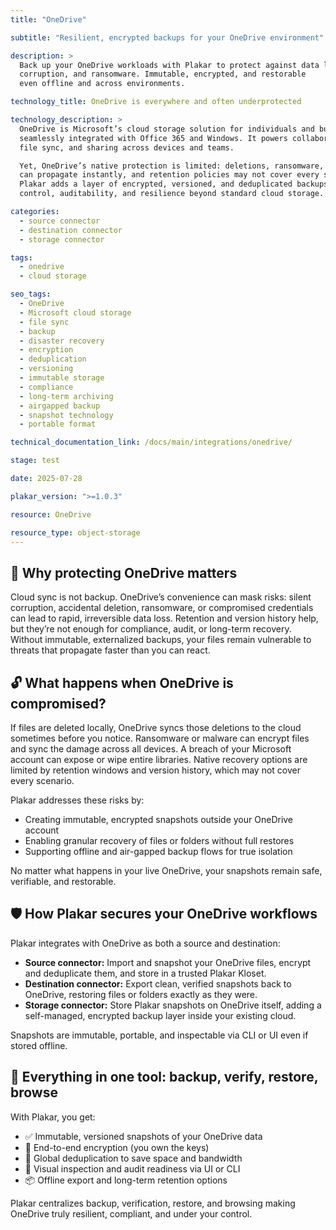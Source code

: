 ```yaml
---
title: "OneDrive"

subtitle: "Resilient, encrypted backups for your OneDrive environment"

description: >
  Back up your OneDrive workloads with Plakar to protect against data loss,
  corruption, and ransomware. Immutable, encrypted, and restorable 
  even offline and across environments.

technology_title: OneDrive is everywhere and often underprotected

technology_description: >
  OneDrive is Microsoft’s cloud storage solution for individuals and businesses,
  seamlessly integrated with Office 365 and Windows. It powers collaboration,
  file sync, and sharing across devices and teams.

  Yet, OneDrive’s native protection is limited: deletions, ransomware, or account breaches
  can propagate instantly, and retention policies may not cover every scenario.
  Plakar adds a layer of encrypted, versioned, and deduplicated backups giving you
  control, auditability, and resilience beyond standard cloud storage.

categories:
  - source connector
  - destination connector
  - storage connector

tags:
  - onedrive
  - cloud storage

seo_tags:
  - OneDrive
  - Microsoft cloud storage
  - file sync
  - backup
  - disaster recovery
  - encryption
  - deduplication
  - versioning
  - immutable storage
  - compliance
  - long-term archiving
  - airgapped backup
  - snapshot technology
  - portable format

technical_documentation_link: /docs/main/integrations/onedrive/

stage: test

date: 2025-07-28

plakar_version: ">=1.0.3"

resource: OneDrive

resource_type: object-storage
---
```


## 🧠 Why protecting OneDrive matters

Cloud sync is not backup. OneDrive’s convenience can mask risks: silent corruption, accidental deletion, ransomware, or compromised credentials can lead to rapid, irreversible data loss. Retention and version history help, but they’re not enough for compliance, audit, or long-term recovery. Without immutable, externalized backups, your files remain vulnerable to threats that propagate faster than you can react.

## 🔓 What happens when OneDrive is compromised?

If files are deleted locally, OneDrive syncs those deletions to the cloud sometimes before you notice. Ransomware or malware can encrypt files and sync the damage across all devices. A breach of your Microsoft account can expose or wipe entire libraries. Native recovery options are limited by retention windows and version history, which may not cover every scenario.

Plakar addresses these risks by:

- Creating immutable, encrypted snapshots outside your OneDrive account
- Enabling granular recovery of files or folders without full restores
- Supporting offline and air-gapped backup flows for true isolation

No matter what happens in your live OneDrive, your snapshots remain safe, verifiable, and restorable.

## 🛡️ How Plakar secures your OneDrive workflows

Plakar integrates with OneDrive as both a source and destination:

- **Source connector:** Import and snapshot your OneDrive files, encrypt and deduplicate them, and store in a trusted Plakar Kloset.
- **Destination connector:** Export clean, verified snapshots back to OneDrive, restoring files or folders exactly as they were.
- **Storage connector:** Store Plakar snapshots on OneDrive itself, adding a self-managed, encrypted backup layer inside your existing cloud.

Snapshots are immutable, portable, and inspectable via CLI or UI even if stored offline.

## 🧰 Everything in one tool: backup, verify, restore, browse

With Plakar, you get:

- ✅ Immutable, versioned snapshots of your OneDrive data
- 🔐 End-to-end encryption (you own the keys)
- 🧠 Global deduplication to save space and bandwidth
- 🔎 Visual inspection and audit readiness via UI or CLI
- 📦 Offline export and long-term retention options

Plakar centralizes backup, verification, restore, and browsing making OneDrive truly resilient, compliant, and under your control.
